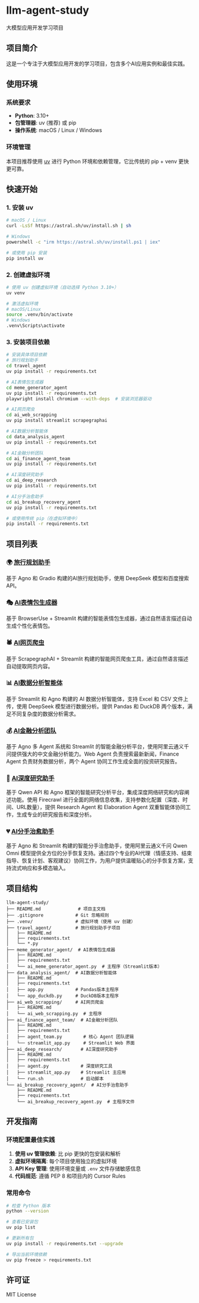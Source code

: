 # llm-agent-study

大模型应用开发学习项目

## 项目简介

这是一个专注于大模型应用开发的学习项目，包含多个AI应用实例和最佳实践。

## 使用环境

### 系统要求

- **Python**: 3.10+
- **包管理器**: uv (推荐) 或 pip
- **操作系统**: macOS / Linux / Windows

### 环境管理

本项目推荐使用 [uv](https://github.com/astral-sh/uv) 进行 Python 环境和依赖管理，它比传统的 pip + venv 更快更可靠。

## 快速开始

### 1. 安装 uv

```bash
# macOS / Linux
curl -LsSf https://astral.sh/uv/install.sh | sh

# Windows
powershell -c "irm https://astral.sh/uv/install.ps1 | iex"

# 或使用 pip 安装
pip install uv
```

### 2. 创建虚拟环境

```bash
# 使用 uv 创建虚拟环境（自动选择 Python 3.10+）
uv venv

# 激活虚拟环境
# macOS/Linux
source .venv/bin/activate
# Windows
.venv\Scripts\activate
```

### 3. 安装项目依赖

```bash
# 安装具体项目依赖
# 旅行规划助手
cd travel_agent
uv pip install -r requirements.txt

# AI表情包生成器
cd meme_generator_agent  
uv pip install -r requirements.txt
playwright install chromium --with-deps  # 安装浏览器驱动

# AI网页爬虫
cd ai_web_scrapping
uv pip install streamlit scrapegraphai

# AI数据分析智能体
cd data_analysis_agent
uv pip install -r requirements.txt

# AI金融分析团队
cd ai_finance_agent_team
uv pip install -r requirements.txt

# AI深度研究助手
cd ai_deep_research
uv pip install -r requirements.txt

# AI分手治愈助手
cd ai_breakup_recovery_agent
uv pip install -r requirements.txt

# 或使用传统 pip（在虚拟环境中）
pip install -r requirements.txt
```

## 项目列表

### 🌍 [旅行规划助手](./travel_agent/README.md)

基于 Agno 和 Gradio 构建的AI旅行规划助手，使用 DeepSeek 模型和百度搜索API。

### 🎭 [AI表情包生成器](./meme_generator_agent/README.md)

基于 BrowserUse + Streamlit 构建的智能表情包生成器，通过自然语言描述自动生成个性化表情包。

### 🕷️ [AI网页爬虫](./ai_web_scrapping/README.md)

基于 ScrapegraphAI + Streamlit 构建的智能网页爬虫工具，通过自然语言描述自动提取网页内容。

### 📊 [AI数据分析智能体](./data_analysis_agent/README.md)

基于 Streamlit 和 Agno 构建的 AI 数据分析智能体，支持 Excel 和 CSV 文件上传，使用 DeepSeek 模型进行数据分析。提供 Pandas 和 DuckDB 两个版本，满足不同复杂度的数据分析需求。

### 💰 [AI金融分析团队](./ai_finance_agent_team/README.md)

基于 Agno 多 Agent 系统和 Streamlit 的智能金融分析平台，使用阿里云通义千问提供强大的中文金融分析能力。Web Agent 负责搜索最新新闻，Finance Agent 负责财务数据分析，两个 Agent 协同工作生成全面的投资研究报告。

### 🔬 [AI深度研究助手](./ai_deep_research/README.md)

基于 Qwen API 和 Agno 框架的智能研究分析平台，集成深度网络研究和内容阐述功能。使用 Firecrawl 进行全面的网络信息收集，支持参数化配置（深度、时间、URL数量），提供 Research Agent 和 Elaboration Agent 双重智能体协同工作，生成专业的研究报告和深度分析。

### 💔 [AI分手治愈助手](./ai_breakup_recovery_agent/README.md)

基于 Agno 和 Streamlit 构建的智能分手治愈助手，使用阿里云通义千问 Qwen Omni 模型提供全方位的分手恢复支持。通过四个专业的AI代理（情感支持、结束指导、恢复计划、客观建议）协同工作，为用户提供温暖贴心的分手恢复方案，支持流式响应和多模态输入。

## 项目结构

```
llm-agent-study/
├── README.md              # 项目主文档
├── .gitignore            # Git 忽略规则
├── .venv/                # 虚拟环境（使用 uv 创建）
├── travel_agent/         # 旅行规划助手子项目
│   ├── README.md
│   ├── requirements.txt
│   └── *.py
├── meme_generator_agent/  # AI表情包生成器
│   ├── README.md
│   ├── requirements.txt
│   └── ai_meme_generator_agent.py  # 主程序（Streamlit版本）
├── data_analysis_agent/  # AI数据分析智能体
│   ├── README.md
│   ├── requirements.txt
│   ├── app.py            # Pandas版本主程序
│   └── app_duckdb.py     # DuckDB版本主程序
├── ai_web_scrapping/     # AI网页爬虫
│   ├── README.md
│   └── ai_web_scrapping.py  # 主程序
├── ai_finance_agent_team/  # AI金融分析团队
│   ├── README.md
│   ├── requirements.txt
│   ├── agent_team.py        # 核心 Agent 团队逻辑
│   └── streamlit_app.py     # Streamlit Web 界面
├── ai_deep_research/       # AI深度研究助手
│   ├── README.md
│   ├── requirements.txt
│   ├── agent.py            # 深度研究工具
│   ├── streamlit_app.py    # Streamlit 主应用
│   └── run.sh              # 启动脚本
└── ai_breakup_recovery_agent/  # AI分手治愈助手
    ├── README.md
    ├── requirements.txt
    └── ai_breakup_recovery_agent.py  # 主程序文件
```

## 开发指南

### 环境配置最佳实践

1. **使用 uv 管理依赖**: 比 pip 更快的包安装和解析
2. **虚拟环境隔离**: 每个项目使用独立的虚拟环境
3. **API Key 管理**: 使用环境变量或 `.env` 文件存储敏感信息
4. **代码规范**: 遵循 PEP 8 和项目内的 Cursor Rules

### 常用命令

```bash
# 检查 Python 版本
python --version

# 查看已安装包
uv pip list

# 更新所有包
uv pip install -r requirements.txt --upgrade

# 导出当前环境依赖
uv pip freeze > requirements.txt
```

## 许可证

MIT License
